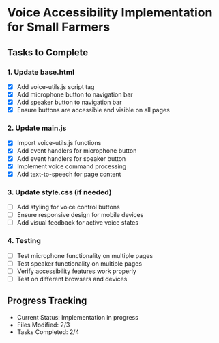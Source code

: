 # Voice Accessibility Implementation for Small Farmers

## Tasks to Complete

### 1. Update base.html
- [x] Add voice-utils.js script tag
- [x] Add microphone button to navigation bar
- [x] Add speaker button to navigation bar
- [x] Ensure buttons are accessible and visible on all pages

### 2. Update main.js
- [x] Import voice-utils.js functions
- [x] Add event handlers for microphone button
- [x] Add event handlers for speaker button
- [x] Implement voice command processing
- [x] Add text-to-speech for page content

### 3. Update style.css (if needed)
- [ ] Add styling for voice control buttons
- [ ] Ensure responsive design for mobile devices
- [ ] Add visual feedback for active voice states

### 4. Testing
- [ ] Test microphone functionality on multiple pages
- [ ] Test speaker functionality on multiple pages
- [ ] Verify accessibility features work properly
- [ ] Test on different browsers and devices

## Progress Tracking
- Current Status: Implementation in progress
- Files Modified: 2/3
- Tasks Completed: 2/4
